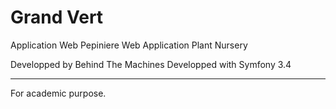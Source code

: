 Grand Vert
========================
Application Web Pepiniere
Web Application Plant Nursery

Developped by Behind The Machines
Developped with Symfony 3.4

******
For academic purpose.
           
